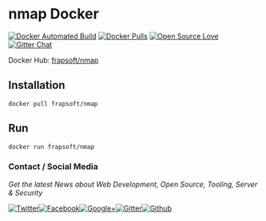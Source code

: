 # nmap Docker

[![Docker Automated Build](https://img.shields.io/docker/automated/frapsoft/nmap.svg)](https://hub.docker.com/r/frapsoft/nmap/) [![Docker Pulls](https://img.shields.io/docker/pulls/frapsoft/nmap.svg)](https://hub.docker.com/r/frapsoft/nmap/) [![Open Source Love](https://badges.frapsoft.com/os/v1/open-source.svg)](https://github.com/ellerbrock/open-source-badges/) [![Gitter Chat](https://badges.gitter.im/frapsoft/frapsoft.svg)](https://gitter.im/frapsoft/frapsoft/)

Docker Hub: [frapsoft/nmap](https://hub.docker.com/r/frapsoft/nmap/)

## Installation

`docker pull frapsoft/nmap`

## Run

`docker run frapsoft/nmap`


### Contact / Social Media

_Get the latest News about Web Development, Open Source, Tooling, Server & Security_

[![Twitter](https://github.frapsoft.com/social/twitter.png)](https://twitter.com/frapsoft/)[![Facebook](https://github.frapsoft.com/social/facebook.png)](https://www.facebook.com/frapsoft/)[![Google+](https://github.frapsoft.com/social/google-plus.png)](https://plus.google.com/116540931335841862774)[![Gitter](https://github.frapsoft.com/social/gitter.png)](https://gitter.im/frapsoft/frapsoft/)[![Github](https://github.frapsoft.com/social/github.png)](https://github.com/ellerbrock/)
